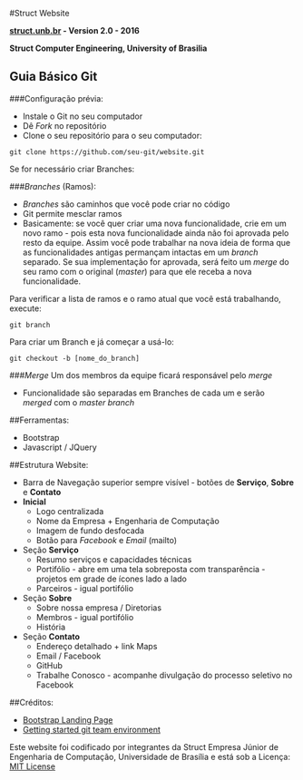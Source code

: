 #Struct Website

**[struct.unb.br](http://struct.unb.br) - Version 2.0 - 2016**

**Struct Computer Engineering, University of Brasilia**

## Guia Básico Git

###Configuração prévia:
* Instale o Git no seu computador
* Dê _Fork_ no repositório
* Clone o seu repositório para o seu computador:
```
git clone https://github.com/seu-git/website.git
```


Se for necessário criar Branches:

###_Branches_ (Ramos):
* _Branches_ são caminhos que você pode criar no código
* Git permite mesclar ramos
* Basicamente: se você quer criar uma nova funcionalidade, crie em um novo ramo - pois esta nova funcionalidade ainda não foi aprovada pelo resto da equipe. Assim você pode trabalhar na nova ideia de forma que as funcionalidades antigas permançam intactas em um _branch_ separado. Se sua implementação for aprovada, será feito um _merge_ do seu ramo com o original (_master_) para que ele receba a nova funcionalidade.

Para verificar a lista de ramos e o ramo atual que você está trabalhando, execute:
```
git branch
```
Para criar um Branch e já começar a usá-lo:
```
git checkout -b [nome_do_branch]
```

###_Merge_
Um dos membros da equipe ficará responsável pelo _merge_
* Funcionalidade são separadas em Branches de cada um e serão _merged_ com o _master branch_

##Ferramentas:
* Bootstrap
* Javascript / JQuery

##Estrutura Website:
* Barra de Navegação superior sempre visível - botões de __Serviço__, __Sobre__ e __Contato__
* __Inicial__
  - Logo centralizada
  - Nome da Empresa + Engenharia de Computação
  - Imagem de fundo desfocada
  - Botão para _Facebook_ e _Email_ (mailto)
* Seção __Serviço__
  - Resumo serviços e capacidades técnicas
  - Portifólio -  abre em uma tela sobreposta com transparência - projetos em grade de ícones lado a lado
  - Parceiros - igual portifólio
* Seção __Sobre__
  - Sobre nossa empresa / Diretorias
  - Membros - igual portifólio
  - História
* Seção __Contato__
  - Endereço detalhado + link Maps
  - Email / Facebook
  - GitHub
  - Trabalhe Conosco - acompanhe divulgação do processo seletivo no Facebook

##Créditos:
* [Bootstrap Landing Page](https://startbootstrap.com/template-overviews/landing-page/)
* [Getting started git team environment](https://www.sitepoint.com/getting-started-git-team-environment/)

Este website foi codificado por integrantes da Struct Empresa Júnior de Engenharia de Computação, Universidade de Brasília e está sob a Licença: [MIT License](https://opensource.org/licenses/MIT)
